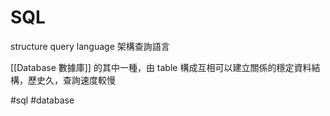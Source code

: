 # SQL
structure query language 架構查詢語言

[[Database 數據庫]] 的其中一種，由 table 構成互相可以建立關係的穩定資料結構，歷史久，查詢速度較慢





#sql #database 